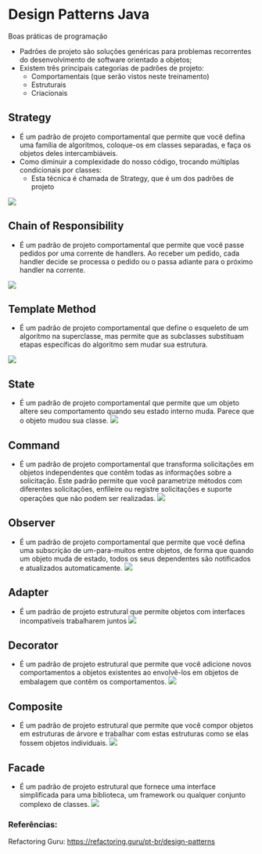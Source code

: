 # Design Patterns Java
Boas práticas de programação

- Padrões de projeto são soluções genéricas para problemas recorrentes do desenvolvimento de software orientado a objetos;
- Existem três principais categorias de padrões de projeto:
  - Comportamentais (que serão vistos neste treinamento)
  - Estruturais
  - Criacionais

## Strategy
- É um padrão de projeto comportamental que permite que você defina uma família de algoritmos, coloque-os em classes separadas, e faça os objetos deles intercambiáveis.
- Como diminuir a complexidade do nosso código, trocando múltiplas condicionais por classes:
    - Esta técnica é chamada de Strategy, que é um dos padrões de projeto

![](https://refactoring.guru/images/patterns/content/strategy/strategy.png)

## Chain of Responsibility
- É um padrão de projeto comportamental que permite que você passe pedidos por uma corrente de handlers. Ao receber um pedido, cada handler decide se processa o pedido ou o passa adiante para o próximo handler na corrente.

![](https://refactoring.guru/images/patterns/content/chain-of-responsibility/chain-of-responsibility.png)

## Template Method
- É um padrão de projeto comportamental que define o esqueleto de um algoritmo na superclasse, mas permite que as subclasses substituam etapas específicas do algoritmo sem mudar sua estrutura.

![](https://refactoring.guru/images/patterns/content/template-method/template-method.png)

## State
- É um padrão de projeto comportamental que permite que um objeto altere seu comportamento quando seu estado interno muda. Parece que o objeto mudou sua classe.
![](https://refactoring.guru/images/patterns/content/state/state-pt-br.png)

## Command
- É um padrão de projeto comportamental que transforma solicitações em objetos independentes que contêm todas as informações sobre a solicitação. Este padrão permite que você parametrize métodos com diferentes solicitações, enfileire ou registre solicitações e suporte operações que não podem ser realizadas.
![](https://refactoring.guru/images/patterns/content/command/command-pt-br.png)

## Observer
- É um padrão de projeto comportamental que permite que você defina uma subscrição de um-para-muitos entre objetos, de forma que quando um objeto muda de estado, todos os seus dependentes são notificados e atualizados automaticamente.
![](https://refactoring.guru/images/patterns/content/observer/observer.png)

## Adapter
- É um padrão de projeto estrutural que permite objetos com interfaces incompatíveis trabalharem juntos
![](https://refactoring.guru/images/patterns/content/adapter/adapter-pt-br.png)

## Decorator
- É um padrão de projeto estrutural que permite que você adicione novos comportamentos a objetos existentes ao envolvê-los em objetos de embalagem que contêm os comportamentos.
![](https://refactoring.guru/images/patterns/content/decorator/decorator.png)

## Composite
- É um padrão de projeto estrutural que permite que você compor objetos em estruturas de árvore e trabalhar com estas estruturas como se elas fossem objetos individuais.
![](https://refactoring.guru/images/patterns/content/composite/composite.png)

## Facade
- É um padrão de projeto estrutural que fornece uma interface simplificada para uma biblioteca, um framework ou qualquer conjunto complexo de classes.
![](https://refactoring.guru/images/patterns/content/facade/facade.png)

### Referências:
Refactoring Guru: https://refactoring.guru/pt-br/design-patterns
